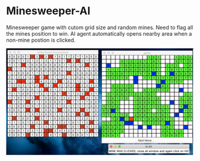 # Minesweeper-AI
Minesweeper game with cutom grid size and random mines. Need to flag all the mines position to win. AI agent automatically opens nearby area when a non-mine postion is clicked.

![img](./Minesweeper_game.png)
